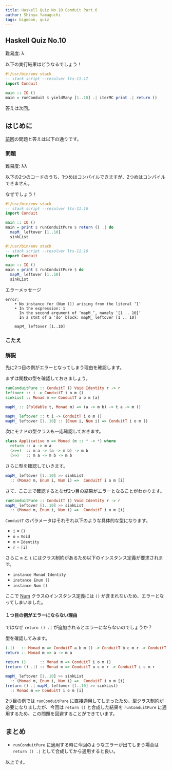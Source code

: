 ```yaml
---
title: Haskell Quiz No.10 Conduit Part.6
author: Shinya Yamaguchi
tags: bigmoon, quiz
---
```


## Haskell Quiz No.10

難易度: λ

以下の実行結果はどうなるでしょう！

```haskell
#!/usr/bin/env stack
-- stack script --resolver lts-11.17
import Conduit

main :: IO ()
main = runConduit $ yieldMany [1..10] .| iterMC print .| return ()
```

答えは次回。

<!--more-->

## はじめに

[前回](./07-06-quiz-9.html)の問題と答えは以下の通りです。

### 問題

難易度: λλ

以下の2つのコードのうち、1つめはコンパイルできますが、2つめはコンパイルできません。

なぜでしょう！

```hs
#!/usr/bin/env stack
-- stack script --resolver lts-11.16
import Conduit

main :: IO ()
main = print $ runConduitPure $ return () .| do
  mapM_ leftover [1..10]
  sinkList
```

```hs
#!/usr/bin/env stack
-- stack script --resolver lts-11.16
import Conduit

main :: IO ()
main = print $ runConduitPure $ do
  mapM_ leftover [1..10]
  sinkList
```

エラーメッセージ

```shell
error:
    • No instance for (Num ()) arising from the literal ‘1’
    • In the expression: 1
      In the second argument of ‘mapM_’, namely ‘[1 .. 10]’
      In a stmt of a 'do' block: mapM_ leftover [1 .. 10]

    mapM_ leftover [1..10]
```

### こたえ

### 解説

先に2つ目の例がエラーとなってしまう理由を確認します。

まずは関数の型を確認しておきましょう。

```haskell
runConduitPure :: ConduitT () Void Identity r -> r
leftover :: i -> ConduitT i o m ()
sinkList :: Monad m => ConduitT a o m [a]

mapM_ :: (Foldable t, Monad m) => (a -> m b) -> t a -> m ()

mapM_ leftover :: t i -> ConduitT i o m ()
mapM_ leftover [1..10] :: (Enum i, Num i) => ConduitT i o m ()
```

次にモナドの型クラスも一応確認しておきます。

```haskell
class Applicative m => Monad (m :: * -> *) where
  return :: a -> m a
  (>>=)  :: m a -> (a -> m b) -> m b
  (>>)   :: m a -> m b -> m b
```

さらに型を確認していきます。

```haskell
mapM_ leftover [1..10] >> sinkList
  :: (Monad m, Enum i, Num i) =>  ConduitT i o m [i]
```

さて、ここまで確認するとなぜ2つ目の結果がエラーとなることがわかります。

```haskell
runConduitPure :: ConduitT () Void Identity r -> r
mapM_ leftover [1..10] >> sinkList
  :: (Monad m, Enum i, Num i) =>  ConduitT i o m [i]
```

`ConduitT` のパラメータはそれぞれ以下のような具体的な型になります。

- `i` = `()`
- `o` = `Void`
- `m` = `Identity`
- `r` = `[i]`

さらに `m` と `i` にはクラス制約があるため以下のインスタンス定義が要求されます。

- `instance Monad Identity`
- `instance Enum ()`
- `instance Num ()`

ここで [Num](https://www.stackage.org/haddock/lts-11.17/base-4.10.1.0/Prelude.html#t:Num) クラスのインスタンス定義には `()` が含まれないため、エラーとなってしまいました。

#### １つ目の例がエラーにならない理由

ではなぜ `return () .|` が追加されるとエラーにならないのでしょうか？

型を確認してみます。

```haskell
(.|)   :: Monad m => ConduitT a b m () -> ConduitT b c m r -> ConduitT a c m r
return :: Monad m => a -> m a
```

```haskell
return ()      :: Monad m => ConduitT i o m ()
(return () .|) :: Monad m => ConduitT o c m r -> ConduitT i c m r
```

```haskell
mapM_ leftover [1..10] >> sinkList
  :: (Monad m, Enum i, Num i) =>  ConduitT i o m [i]
(return () .| mapM_ leftover [1..10] >> sinkList)
  :: Monad m => ConduitT i o m [i]
```

2つ目の例では `runConduitPure` に直接適用してしまったため、型クラス制約が必要になりましたが、今回は `return ()` と合成した結果を `runConduitPure` に適用するため、この問題を回避することができています。

## まとめ

- `runConduitPure` に適用する時に今回のようなエラーが出てしまう場合は `return () .|` として合成してから適用すると良い。

以上です。